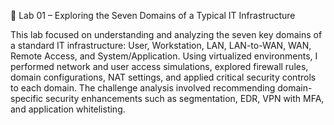 🧪 Lab 01 – Exploring the Seven Domains of a Typical IT Infrastructure

This lab focused on understanding and analyzing the seven key domains of a standard IT infrastructure: User, Workstation, LAN, LAN-to-WAN, WAN, Remote Access, and System/Application. Using virtualized environments, I performed network and user access simulations, explored firewall rules, domain configurations, NAT settings, and applied critical security controls to each domain. The challenge analysis involved recommending domain-specific security enhancements such as segmentation, EDR, VPN with MFA, and application whitelisting.
